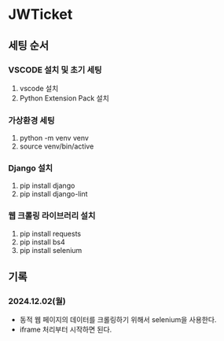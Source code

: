 # JWTicket

## 세팅 순서

### VSCODE 설치 및 초기 세팅
1. vscode 설치
2. Python Extension Pack 설치

### 가상환경 세팅
1. python -m venv venv 
2. source venv/bin/active

### Django 설치
1. pip install django
2. pip install django-lint

### 웹 크롤링 라이브러리 설치
1. pip install requests
2. pip install bs4
3. pip install selenium

## 기록

### 2024.12.02(월)
- 동적 웹 페이지의 데이터를 크롤링하기 위해서 selenium을 사용한다.
- iframe 처리부터 시작하면 된다.